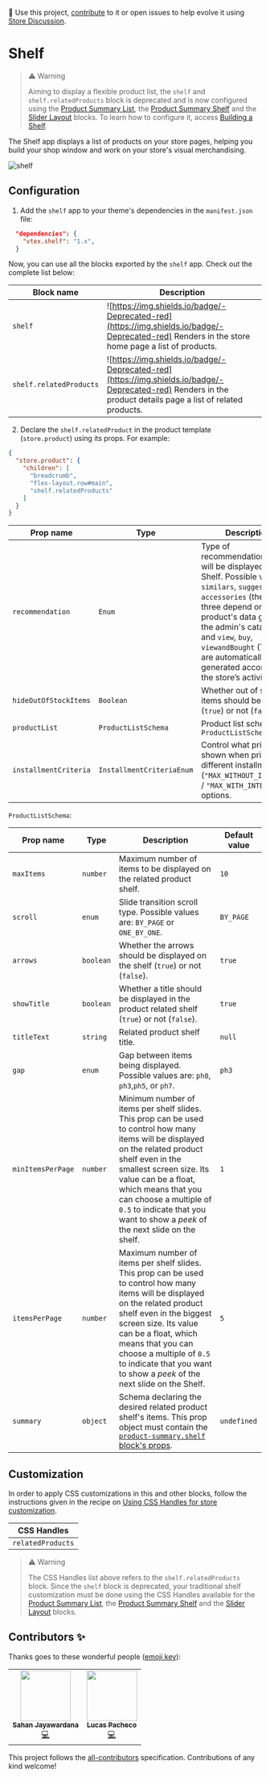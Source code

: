 📢 Use this project, [contribute](https://github.com/vtex-apps/shelf) to it or open issues to help evolve it using [Store Discussion](https://github.com/vtex-apps/store-discussion).

# Shelf

>⚠️ Warning
>
> Aiming to display a flexible product list, the `shelf` and `shelf.relatedProducts` block is deprecated and is now configured using the [Product Summary List](https://developers.vtex.com/vtex-developer-docs/docs/vtex-product-summary-productsummarylist), the [Product Summary Shelf](https://developers.vtex.com/vtex-developer-docs/docs/vtex-product-summary) and the [Slider Layout](https://developers.vtex.com/vtex-developer-docs/docs/vtex-slider-layout) blocks. To learn how to configure it, access [Building a Shelf](https://developers.vtex.com/vtex-developer-docs/docs/vtex-io-documentation-building-a-shelf).


The Shelf app displays a list of products on your store pages, helping you build your shop window and work on your store's visual merchandising.

![shelf](https://user-images.githubusercontent.com/52087100/70079904-60dc5280-15e4-11ea-8ef6-0aa69cadd61d.png)

## Configuration

1. Add the `shelf` app to your theme's dependencies in the `manifest.json` file:

```json
  "dependencies": {
    "vtex.shelf": "1.x",
  }
```

Now, you can use all the blocks exported by the `shelf` app. Check out the complete list below:

| Block name          |  Description |
| --------------------| -------- |
|`shelf`| ![https://img.shields.io/badge/-Deprecated-red](https://img.shields.io/badge/-Deprecated-red) Renders in the store home page a list of products. | 
| `shelf.relatedProducts` | ![https://img.shields.io/badge/-Deprecated-red](https://img.shields.io/badge/-Deprecated-red) Renders in the product details page a list of related products. |


2. Declare the `shelf.relatedProduct` in the product template (`store.product`) using its props. For example:

```json
{
  "store.product": {
    "children": [
      "breadcrumb",
      "flex-layout.row#main",
      "shelf.relatedProducts"
    ]
  }
}
```

| Prop name        | Type                | Description                                                                                                                                            | Default value                     |
| ---------------- | ------------------- | ------------------------------------------------------------------------------------------------------------------------------------------------------ | --------------------------------- |
| `recommendation` | `Enum`              | Type of recommendations that will be displayed in the Shelf. Possible values: `similars`, `suggestions`, `accessories` (these first three depend on the product's data given in the admin's catalog) and `view`, `buy`, `viewandBought` (These 3 are automatically generated according to the store’s activity) | `similars` |
| `hideOutOfStockItems` | `Boolean` | Whether out of stock items should be hidden (`true`) or not (`false`) | `false` |
| `productList`    | `ProductListSchema` | Product list schema. See `ProductListSchema`                                                                                                           | -                                 |
| `installmentCriteria`  | `InstallmentCriteriaEnum`              | Control what price to be shown when price has different installments (`"MAX_WITHOUT_INTEREST"` / `"MAX_WITH_INTEREST"`) options.                                                                                                                              | `"MAX_WITHOUT_INTEREST"` |


`ProductListSchema`:

| Prop name         | Type      | Description  | Default value |
| ----------------- | --------- | --------------------------------------------------------- | ------------- |
| `maxItems`        | `number`  | Maximum number of items to be displayed on the related product shelf.  | `10`   |
| `scroll`          | `enum`    | Slide transition scroll type. Possible values are: `BY_PAGE` or `ONE_BY_ONE`.  | `BY_PAGE`     |
| `arrows`          | `boolean` | Whether the arrows should be displayed on the shelf (`true`) or not (`false`).    | `true`  | 
| `showTitle`       | `boolean` | Whether a title should be displayed in the product related shelf (`true`) or not (`false`). | `true`        |
| `titleText`       | `string`  | Related product shelf title.  | `null`        |
| `gap`             | `enum`    | Gap between items being displayed. Possible values are: `ph0`, `ph3`,`ph5`, or `ph7`.   | `ph3`         |
| `minItemsPerPage` | `number`  | Minimum number of items per shelf slides. This prop can be used to control how many items will be displayed on the related product shelf even in the smallest screen size. Its value can be a float,  which means that you can choose a multiple of `0.5` to indicate that you want to show a *peek* of the next slide on the shelf. | `1`   |
| `itemsPerPage`    | `number`  | Maximum number of items per shelf slides. This prop can be used to control how many items will be displayed on the related product shelf even in the biggest screen size. Its value can be a float, which means that you can choose a multiple of `0.5` to indicate that you want to show a *peek* of the next slide on the Shelf.   | `5`   |
| `summary`         | `object`  | Schema declaring the desired related product shelf's items. This prop object must contain the [`product-summary.shelf` block's props](https://developers.vtex.com/vtex-developer-docs/docs/vtex-product-summary#configuration).   | `undefined` | 

## Customization

In order to apply CSS customizations in this and other blocks, follow the instructions given in the recipe on [Using CSS Handles for store customization](https://developers.vtex.com/vtex-developer-docs/docs/vtex-io-documentation-using-css-handles-for-store-customization).

| CSS Handles               |
| ------------------------- |
| `relatedProducts`         |

>⚠️ Warning 
>
> The CSS Handles list above refers to the `shelf.relatedProducts` block. Since the `shelf` block is deprecated, your traditional shelf customization must be done using the CSS Handles available for the [Product Summary List](https://developers.vtex.com/vtex-developer-docs/docs/vtex-product-summary-productsummarylist), the [Product Summary Shelf](https://developers.vtex.com/vtex-developer-docs/docs/vtex-product-summary) and the [Slider Layout](https://developers.vtex.com/vtex-developer-docs/docs/vtex-slider-layout) blocks. 


## Contributors ✨

Thanks goes to these wonderful people ([emoji key](https://allcontributors.org/docs/en/emoji-key)):

<!-- ALL-CONTRIBUTORS-LIST:START - Do not remove or modify this section -->
<!-- prettier-ignore-start -->
<!-- markdownlint-disable -->
<table>
  <tr>
    <td align="center"><a href="https://github.com/sahanljc"><img src="https://avatars2.githubusercontent.com/u/42151054?v=4" width="100px;" alt=""/><br /><sub><b>Sahan Jayawardana</b></sub></a><br /><a href="https://github.com/vtex-apps/shelf/commits?author=sahanljc" title="Code">💻</a></td>
    <td align="center"><a href="https://github.com/lucaspacheco-acct"><img src="https://avatars0.githubusercontent.com/u/59736416?v=4" width="100px;" alt=""/><br /><sub><b>Lucas Pacheco</b></sub></a><br /><a href="https://github.com/vtex-apps/shelf/commits?author=lucaspacheco-acct" title="Code">💻</a></td>
  </tr>
</table>

<!-- markdownlint-enable -->
<!-- prettier-ignore-end -->
<!-- ALL-CONTRIBUTORS-LIST:END -->

This project follows the [all-contributors](https://github.com/all-contributors/all-contributors) specification. Contributions of any kind welcome!
